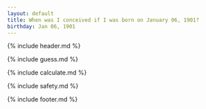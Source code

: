 ```yaml
---
layout: default
title: When was I conceived if I was born on January 06, 1901?
birthday: Jan 06, 1901
---
```


{% include header.md %}

{% include guess.md %}

{% include calculate.md %}

{% include safety.md %}

{% include footer.md %}



